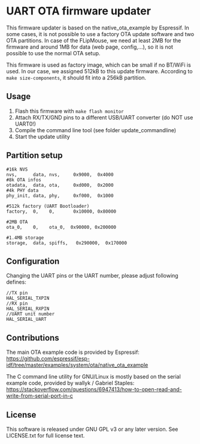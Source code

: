 # UART OTA firmware updater

This firmware updater is based on the native_ota_example by Espressif.
In some cases, it is not possible to use a factory OTA update software and two OTA partitions.
In case of the FLipMouse, we need at least 2MB for the firmware and around 1MB for data (web page, config,...),
so it is not possible to use the normal OTA setup.

This firmware is used as factory image, which can be small if no BT/WiFi is used.
In our case, we assigned 512kB to this update firmware. According to `make size-components`, it should
fit into a 256kB partition.

## Usage

1. Flash this firmware with `make flash monitor`
2. Attach RX/TX/GND pins to a different USB/UART converter (do NOT use UART0!)
3. Compile the command line tool (see folder update_commandline)
3. Start the update utility

## Partition setup

```
#16k NVS
nvs,      data, nvs,     0x9000,  0x4000
#8k OTA infos
otadata,  data, ota,     0xd000,  0x2000
#4k PHY data
phy_init, data, phy,     0xf000,  0x1000

#512k factory (UART Bootloader)
factory,  0,    0,       0x10000, 0x80000

#2MB OTA
ota_0,    0,    ota_0,  0x90000, 0x200000

#1.4MB storage
storage,  data, spiffs,   0x290000,  0x170000
```

## Configuration

Changing the UART pins or the UART number, please adjust following defines:

```
//TX pin
HAL_SERIAL_TXPIN
//RX pin
HAL_SERIAL_RXPIN
//UART unit number
HAL_SERIAL_UART
```


## Contributions

The main OTA example code is provided by Espressif:
https://github.com/espressif/esp-idf/tree/master/examples/system/ota/native_ota_example

The C command line utility for GNU/Linux is mostly based on the serial example code,
provided by wallyk / Gabriel Staples:
https://stackoverflow.com/questions/6947413/how-to-open-read-and-write-from-serial-port-in-c

## License

This software is released under GNU GPL v3 or any later version.
See LICENSE.txt for full license text.
